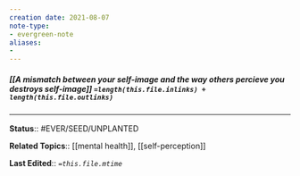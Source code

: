 ```yaml
---
creation date: 2021-08-07
note-type: 
- evergreen-note
aliases:
- 
---
```


##### [[A mismatch between your self-image and the way others percieve you destroys self-image]] `=length(this.file.inlinks) + length(this.file.outlinks)`



### <hr class="footnote"/>

**Status**:: #EVER/SEED/UNPLANTED 

**Related Topics**:: [[mental health]], [[self-perception]]
	
**Last Edited**:: *`=this.file.mtime`*
